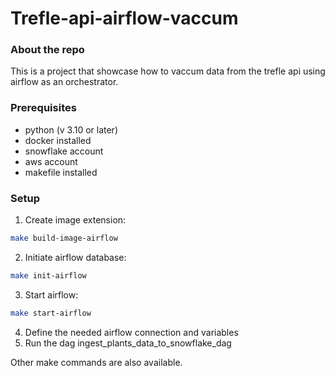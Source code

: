 # Trefle-api-airflow-vaccum

<!-- ABOUT THE PROJECT -->
### About the repo

This is a project that showcase how to vaccum data from the trefle api using airflow as an orchestrator.

### Prerequisites

* python (v 3.10 or later)
* docker installed
* snowflake account
* aws account
* makefile installed

### Setup

1. Create image extension:
```sh
make build-image-airflow
```
2. Initiate airflow database:
```sh
make init-airflow
```
3. Start airflow:
```sh
make start-airflow
```
4. Define the needed airflow connection and variables
5. Run the dag ingest_plants_data_to_snowflake_dag 

Other make commands are also available.